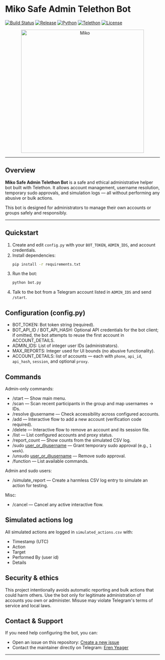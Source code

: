 # Miko Safe Admin Telethon Bot

[![Build Status](https://img.shields.io/badge/build-passing-brightgreen.svg?style=flat)](#)
[![Release](https://img.shields.io/badge/release-v0.1.0-blue.svg?style=flat)](#)
[![Python](https://img.shields.io/badge/python-3.10%2B-blue.svg?logo=python&style=flat)](https://www.python.org/)
[![Telethon](https://img.shields.io/badge/telethon-%3E%3D1.0-orange.svg?style=flat)](https://docs.telethon.dev/)
[![License](https://img.shields.io/badge/license-MIT-green.svg?style=flat)](#)

<p align="center">
  <img src="https://i.ibb.co/ns3kDhzp/tmpojwn0bx3.jpg" width="400" alt="Miko">
</p>

---

## Overview
**Miko Safe Admin Telethon Bot** is a safe and ethical administrative helper bot built with Telethon. It allows account management, username resolution, temporary sudo approvals, and simulation logs — all without performing any abusive or bulk actions.  

This bot is designed for administrators to manage their own accounts or groups safely and responsibly.

---

## Quickstart

1. Create and edit `config.py` with your `BOT_TOKEN`, `ADMIN_IDS`, and account credentials.
2. Install dependencies:
   ```bash
   pip install -r requirements.txt

3. Run the bot:
   ```bash
   python bot.py
   ```
4. Talk to the bot from a Telegram account listed in `ADMIN_IDS` and send `/start`.

Configuration (config.py)
-------------------------
- BOT_TOKEN: Bot token string (required).
- BOT_API_ID / BOT_API_HASH: Optional API credentials for the bot client; if omitted, the bot attempts to reuse the first account in ACCOUNT_DETAILS.
- ADMIN_IDS: List of integer user IDs (administrators).
- MAX_REPORTS: Integer used for UI bounds (no abusive functionality).
- ACCOUNT_DETAILS: list of accounts — each with `phone`, `api_id`, `api_hash`, `session`, and optional `proxy`.

Commands
--------
Admin-only commands:
- /start — Show main menu.
- /scan — Scan recent participants in the group and map usernames → IDs.
- /resolve @username — Check accessibility across configured accounts.
- /add — Interactive flow to add a new account (verification code required).
- /delete — Interactive flow to remove an account and its session file.
- /list — List configured accounts and proxy status.
- /report_count — Show counts from the simulated CSV log.
- /sudo <user_or_@username> <duration> — Grant temporary sudo approval (e.g., `1 week`).
- /unsudo <user_or_@username> — Remove sudo approval.
- /function — List available commands.

Admin and sudo users:
- /simulate_report <description> — Create a harmless CSV log entry to simulate an action for testing.

Misc:
- /cancel — Cancel any active interactive flow.

Simulated actions log
---------------------
All simulated actions are logged in `simulated_actions.csv` with:
- Timestamp (UTC)
- Action
- Target
- Performed By (user id)
- Details

Security & ethics
-----------------
This project intentionally avoids automatic reporting and bulk actions that could harm others. Use the bot only for legitimate administration of accounts you own or administer. Misuse may violate Telegram's terms of service and local laws.


## Contact & Support
If you need help configuring the bot, you can:  

- Open an issue on this repository: [Create a new issue](https://github.com/TheErenYeagerx/Miko/issues/new)  
- Contact the maintainer directly on Telegram: [Eren Yeager](https://t.me/TheErenYeager)
----